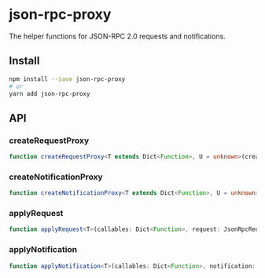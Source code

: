 # json-rpc-proxy

The helper functions for JSON-RPC 2.0 requests and notifications.

## Install

```sh
npm install --save json-rpc-proxy
# or
yarn add json-rpc-proxy
```

## API

### createRequestProxy

```ts
function createRequestProxy<T extends Dict<Function>, U = unknown>(createId: () => string): RequestProxy<T, U>
```

### createNotificationProxy

```ts
function createNotificationProxy<T extends Dict<Function>, U = unknown>(): NotificationProxy<T, U>
```

### applyRequest

```ts
function applyRequest<T>(callables: Dict<Function>, request: JsonRpcRequest<T>): Promise<JsonRpcResponse<T>>
```

### applyNotification

```ts
function applyNotification<T>(callables: Dict<Function>, notification: JsonRpcNotification<T>): Promise<void>
```
